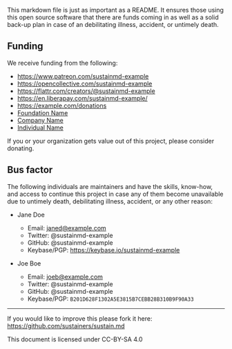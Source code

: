 This markdown file is just as important as a README. It ensures those using this open source software that there are funds coming in as well as a solid back-up plan in case of an debilitating illness, accident, or untimely death.

## Funding
We receive funding from the following:

* https://www.patreon.com/sustainmd-example
* https://opencollective.com/sustainmd-example
* https://flattr.com/creators/@sustainmd-example
* https://en.liberapay.com/sustainmd-example/
* https://example.com/donations
* [Foundation Name](https://example.com/foundation-url)
* [Company Name](https://example.com/company-url)
* [Individual Name](https://example.com/individual-url)

If you or your organization gets value out of this project, please consider donating.

## Bus factor
The following individuals are maintainers and have the skills, know-how, and access to continue this project in case any of them become unavailable due to untimely death, debilitating illness, accident, or any other reason:

* Jane Doe
  * Email: janed@example.com
  * Twitter: @sustainmd-example
  * GitHub: @sustainmd-example
  * Keybase/PGP: https://keybase.io/sustainmd-example


* Joe Boe
  * Email: joeb@example.com
  * Twitter: @sustainmd-example
  * GitHub: @sustainmd-example
  * Keybase/PGP: `B201D628F1302A5E3815B7CEBB28B310B9F90A33`

---

If you would like to improve this please fork it here: https://github.com/sustainers/sustain.md

This document is licensed under CC-BY-SA 4.0
